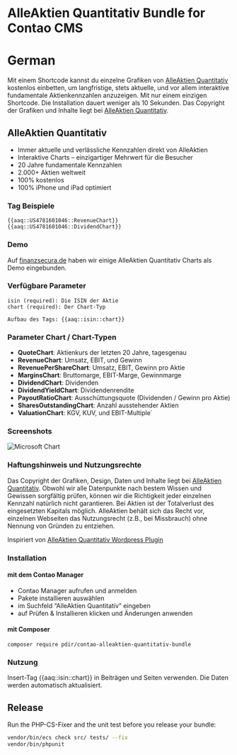 # AlleAktien Quantitativ Bundle for Contao CMS

# German

Mit einem Shortcode kannst du einzelne Grafiken von [AlleAktien Quantitativ](https://www.alleaktien.de/quantitativ) kostenlos einbetten, um langfristige, stets aktuelle, und vor allem interaktive fundamentale Aktienkennzahlen anzuzeigen. Mit nur einem einzigen Shortcode. Die Installation dauert weniger als 10 Sekunden.
Das Copyright der Grafiken und Inhalte liegt bei [AlleAktien Quantitativ](https://www.alleaktien.de/quantitativ).

## AlleAktien Quantitativ

* Immer aktuelle und verlässliche Kennzahlen direkt von AlleAktien
* Interaktive Charts – einzigartiger Mehrwert für die Besucher
* 20 Jahre fundamentale Kennzahlen
* 2.000+ Aktien weltweit
* 100% kostenlos
* 100% iPhone und iPad optimiert

### Tag Beispiele

```
{{aaq::US4781601046::RevenueChart}}
{{aaq::US4781601046::DividendChart}}
```

### Demo

Auf [finanzsecura.de](https://finanzsecura.de/investieren/monatliche-dividenden-durch-aktien.html) haben wir einige AlleAktien Quantitativ Charts als Demo eingebunden.

### Verfügbare Parameter

```
isin (required): Die ISIN der Aktie
chart (required): Der Chart-Typ

Aufbau des Tags: {{aaq::isin::chart}}
```

### Parameter Chart / Chart-Typen

* **QuoteChart**: Aktienkurs der letzten 20 Jahre, tagesgenau
* **RevenueChart**: Umsatz, EBIT, und Gewinn
* **RevenuePerShareChart**: Umsatz, EBIT, Gewinn pro Aktie
* **MarginsChart**: Bruttomarge, EBIT-Marge, Gewinnmarge
* **DividendChart**: Dividenden
* **DividendYieldChart**: Dividendenrendite
* **PayoutRatioChart**: Ausschüttungsquote (Dividenden / Gewinn pro Aktie)
* **SharesOutstandingChart**: Anzahl ausstehender Aktien
* **ValuationChart**: KGV, KUV, und EBIT-Multiple´



### Screenshots

![Microsoft Chart](https://ps.w.org/alleaktien-quantitativ/assets/screenshot-1.png?rev=2446231)

### Haftungshinweis und Nutzungsrechte

Das Copyright der Grafiken, Design, Daten und Inhalte liegt bei [AlleAktien Quantitativ](https://www.alleaktien.de/quantitativ). Obwohl wir alle Datenpunkte nach bestem Wissen und Gewissen sorgfältig prüfen, können wir die Richtigkeit jeder einzelnen Kennzahl natürlich nicht garantieren. Bei Aktien ist der Totalverlust des eingesetzten Kapitals möglich. AlleAktien behält sich das Recht vor, einzelnen Webseiten das Nutzungsrecht (z.B., bei Missbrauch) ohne Nennung von Gründen zu entziehen.

Inspiriert von [AlleAktien Quantitativ Wordpress Plugin](https://wordpress.org/plugins/alleaktien-quantitativ/)

### Installation

#### mit dem Contao Manager

* Contao Manager aufrufen und anmelden  
* Pakete installieren auswählen  
* im Suchfeld “AlleAktien Quantitativ” eingeben  
* auf Prüfen & Installieren klicken und Änderungen anwenden  


#### mit Composer

    composer require pdir/contao-alleaktien-quantitativ-bundle

### Nutzung

Insert-Tag {{aaq::isin::chart}} in Beiträgen und Seiten verwenden. Die Daten werden automatisch aktualisiert.

## Release

Run the PHP-CS-Fixer and the unit test before you release your bundle:

```bash
vendor/bin/ecs check src/ tests/ --fix
vendor/bin/phpunit
```
